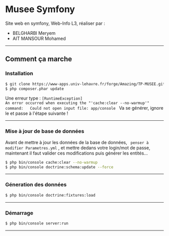 # Musee Symfony
Site web en symfony, Web-Info L3, réaliser par :
  - BELGHARBI Meryem
  - AIT MANSOUR Mohamed


--- 
## Comment ça marche
### Installation
```sh
$ git clone https://www-apps.univ-lehavre.fr/forge/Amazing/TP-MUSEE.git
$ php composer.phar update
```

Une erreur type : `[RuntimeException]                                                         
  An error occurred when executing the "'cache:clear --no-warmup'" command:  
  Could not open input file: app/console ` Va se générer, ignore le et passe à l'étape suivante !

--- 

### Mise à jour de base de données
Avant de mettre à jour les données de la base de données, ` penser à modifier Parametres.yml` , et mettre dedans votre login/mot de passe, maintenant il faut valider ces modifications puis générer les entités...

```sh
$ php bin/console cache:clear --no-warmup 
$ php bin/console doctrine:schema:update --force
```

--- 
### Géneration des données
```sh
$ php bin/console doctrine:fixtures:load
```

--- 

### Démarrage
```sh
$ php bin/console server:run
```

---